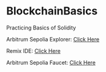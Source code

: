 # BlockchainBasics
Practicing Basics of Solidity

Arbitrum Sepolia Explorer: [Click Here](https://sepolia.arbiscan.io)

Remix IDE: [Click Here](https://remix.ethereum.org)

Arbitrum Sepolia Faucet: [Click Here](https://faucet.lamproslabs.io/)

